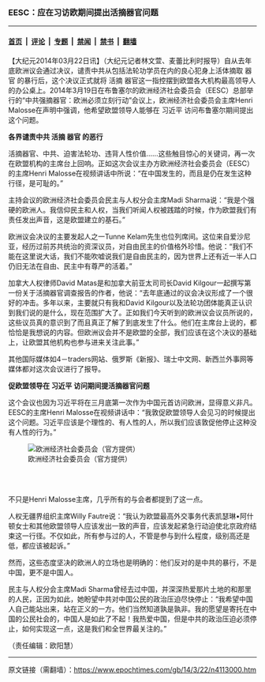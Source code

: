 ### EESC：应在习访欧期间提出活摘器官问题

---

#### [首页](../../../..?n4113000) &nbsp;|&nbsp; [评论](../../../../../epoch-comment?n4113000) &nbsp;|&nbsp; [专题](../../../../../epoch-special?n4113000) &nbsp;|&nbsp; [禁闻](../../../../../epoch-news?n4113000) &nbsp;|&nbsp; [禁书](../../../../../books?n4113000) &nbsp;|&nbsp; [翻墙](https://github.com/gfw-breaker/nogfw/blob/master/README.md?n4113000)


<div class="post_content" id="artbody" itemprop="articleBody">
 <!-- article content begin -->
 <p>
  【大纪元2014年03月22日讯】（大纪元记者林文萱、麦蕾比利时报导）自从去年底欧洲议会通过决议，谴责中共从包括法轮功学员在内的良心犯身上活体摘取
  <ok href="https://www.epochtimes.com/gb/tag/%E5%99%A8%E5%AE%98.html">
   器官
  </ok>
  的暴行后，这个决议正式就将
  <ok href="https://www.epochtimes.com/gb/tag/%E6%B4%BB%E6%91%98.html">
   活摘
  </ok>
  器官这一指控摆到欧盟各大机构最高领导人的办公桌上。2014年3月19日在布鲁塞尔的欧洲经济社会委员会（EESC）总部举行的“中共强摘器官：欧洲必须立刻行动”会议上，欧洲经济社会委员会主席Henri Malosse在声明中强调，他希望欧盟领导人能够在
  <ok href="https://www.epochtimes.com/gb/tag/%E4%B9%A0%E8%BF%91%E5%B9%B3.html">
   习近平
  </ok>
  访问布鲁塞尔期间提出这个问题。
 </p>
 <p>
  <b>
   各界谴责中共
   <ok href="https://www.epochtimes.com/gb/tag/%E6%B4%BB%E6%91%98.html">
    活摘
   </ok>
   <ok href="https://www.epochtimes.com/gb/tag/%E5%99%A8%E5%AE%98.html">
    器官
   </ok>
   的恶行
  </b>
 </p>
 <p>
  活摘器官、中共、迫害法轮功、违背人性价值……这些触目惊心的关键词，再一次在欧盟机构的主席台上回响。正如这次会议主办方欧洲经济社会委员会（EESC）的主席Henri Malosse在视频讲话中所说：“在中国发生的，而且是仍在发生这种行径，是可耻的。”
 </p>
 <p>
  主持会议的欧洲经济社会委员会民主与人权分会主席Madi Sharma说：“我是个强硬的欧洲人。我信仰民主和人权，当我们听闻人权被践踏的时候，作为欧盟我们有责任发出声音，这是欧盟建立的基石。”
 </p>
 <p>
  欧洲议会决议的主要发起人之一Tunne Kelam先生也位列席间。这位来自爱沙尼亚，经历过前苏共统治的资深议员，对自由民主的价值格外珍惜。他说：“我们不能在这里说大话，我们不能吹嘘说我们是自由民主的，因为世界上还有近一半人口仍旧无法在自由、民主中有尊严的活着。”
 </p>
 <p>
  加拿大人权律师David Matas是和加拿大前亚太司司长David Kilgour一起撰写第一份关于活摘器官调查报告的作者，他说：“去年底通过的议会决议形成了一个很好的冲击。多年以来，主要就只有我和David Kilgour以及法轮功团体能真正认识到我们说的是什么，现在范围扩大了。正如我们今天听到的欧洲议会议员所说的，这些议员真的意识到了而且真正了解了到底发生了什么。他们在主席台上说的，都恰恰是我想说的内容。但欧洲议会并不是欧盟的全部，我们应该在这个决议的基础上，让欧盟其他机构也参与进来关注此事。”
 </p>
 <p>
  其他国际媒体如4－traders网站、俄罗斯《新报》、瑞士中文网、新西兰外事网等媒体都对这次会议进行了报导。
 </p>
 <p>
  <p>
   <b>
    促欧盟领导在
    <ok href="https://www.epochtimes.com/gb/tag/%E4%B9%A0%E8%BF%91%E5%B9%B3.html">
     习近平
    </ok>
    访问期间提活摘器官问题
   </b>
  </p>
  <p>
   这个会议也因为习近平将在三月底第一次作为中国元首访问欧洲，显得意义非凡。EESC的主席Henri Malosse在视频讲话中：“我敦促欧盟领导人会见习的时候提出这个问题。习近平应该是个理性的、有人性的人，所以我们应该敦促他停止这种没有人性的行为。”
  </p>
  <figure aria-describedby="caption-attachment-5710979" class="wp-caption aligncenter" id="attachment_5710979" style="width: 357px">
   <ok href=" https://i.epochtimes.com/assets/uploads/2014/03/1403220928102133.jpg" rel="noreferrer noopener" target="_blank">
    <img alt="欧洲经济社会委员会（官方提供）" class="size-large wp-image-5710979" src="https://i.epochtimes.com/assets/uploads/2014/03/1403220928102133.jpg" title="欧洲经济社会委员会（官方提供）"/>
   </ok>
   <br/><figcaption class="wp-caption-text" id="caption-attachment-5710979">
    欧洲经济社会委员会（官方提供）
   </figcaption><br/>
  </figure><br/>
  <p>
   不只是Henri Malosse主席，几乎所有的与会者都提到了这一点。
  </p>
  <p>
  </p>
  <p>
   人权无疆界组织主席Willy Fautre说：“我认为欧盟最高外交事务代表凯瑟琳•阿什顿女士和其他欧盟领导人应该发出一致的声音，应该发起紧急行动迫使北京政府结束这一行径。不仅如此，所有参与过的人，不管是参与到什么程度，级别高还是低，都应该被起诉。”
  </p>
  <p>
   然而，这些态度坚决的欧洲人的立场也是明确的：他们反对的是中共的暴行，不是中国，更不是中国人。
  </p>
  <p>
   民主与人权分会主席Madi Sharma曾经去过中国，并深深热爱那片土地的和那里的人民，正因为如此，她盼望中共对中国公民的政治压迫尽快停止：“我希望中国人自己能站出来，站在正义的一方。他们当然知道孰是孰非。我的愿望是寄托在中国的公民社会的，中国人是如此了不起！我热爱中国，但是中共的政治压迫必须停止，如何实现这一点，这是我们和全世界最关注的。”
  </p>
  <p>
   （责任编辑：欧阳慧）
  </p>
  <!-- article content end -->
  <div id="below_article_ad">
  </div>
 </p>
</div>


---

原文链接（需翻墙）：https://www.epochtimes.com/gb/14/3/22/n4113000.htm